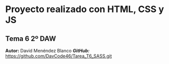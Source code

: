 # Proyecto realizado con HTML, CSS y JS
## Tema 6 2º DAW

**Autor:** David Menéndez Blanco
***GitHub:*** https://github.com/DavCode46/Tarea_T6_SASS.git

